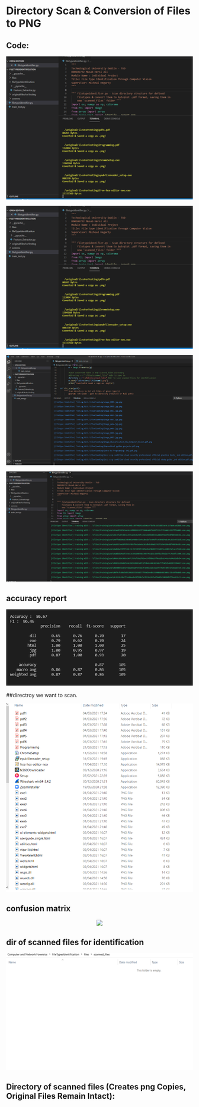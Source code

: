 # Directory Scan & Conversion of Files to PNG

## Code:
<p align="center"><img src="screens/code_scanning.PNG"></img></p>

<a href="" rel="Code"><img src="/screens/code_scanning.PNG" alt="scanning directory" /></a>


<p align="center"><img src="screens/code_testing.PNG"></img></p>


<p align="center"><img src="screens/code_training.PNG"></img></p>

## accuracy report
<p align="center"><img src="screens/accuracy.PNG"></img></p>

##directroy we want to scan.
<p align="center"><img src="screens/dir_to_scan.PNG"></img></p>

## confusion matrix
<p align="center"><img src="screens/confusion_matrix_withoud_normalisation_and_normalised.PNG"></img></p>

## dir of scanned files for identification 
<p align="center"><img src="screens/dir_of_scanned_files_before_model_is_run.PNG"></img></p>


## Directory of scanned files (Creates png Copies, Original Files Remain Intact):
